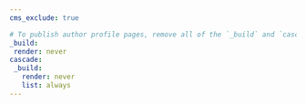 ```yaml
---
cms_exclude: true

# To publish author profile pages, remove all of the `_build` and `cascade` settings below.
_build:
 render: never
cascade:
 _build:
   render: never
   list: always
---
```

